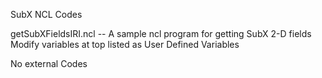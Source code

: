SubX NCL Codes

  getSubXFieldsIRI.ncl -- A sample ncl program for getting SubX 2-D fields
  Modify variables at top listed as User Defined Variables

  No external Codes
